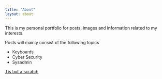 ```yaml
---
title: "About"
layout: about
---
```


This is my personal portfolio for posts, images and information related to my interests.

Posts will mainly consist of the following topics
- Keyboards
- Cyber Security
- Sysadmin

[Tis but a scratch](https://www.youtube.com/watch?v=ZmInkxbvlCs)